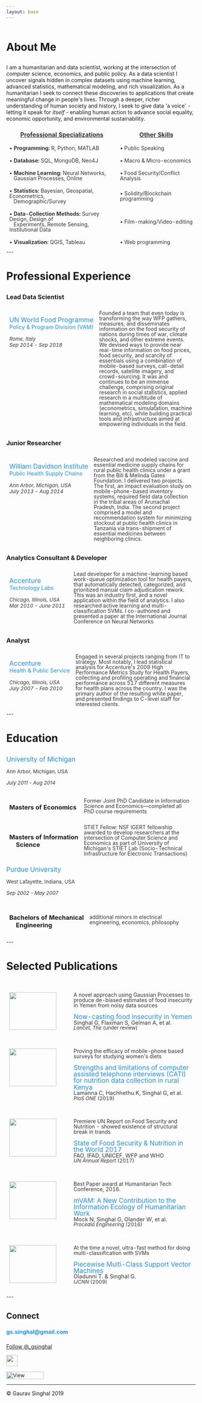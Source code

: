 ```yaml
---
layout: base
---
```



<img class="full-width " src="assets/img/header2.png" alt="" />
<head>
    <link rel="stylesheet" href="https://use.fontawesome.com/releases/v5.8.1/css/all.css" integrity="sha384-50oBUHEmvpQ+1lW4y57PTFmhCaXp0ML5d60M1M7uH2+nqUivzIebhndOJK28anvf" crossorigin="anonymous">
</head>

<h1 id="textbox">
  <p class="alignleft">About Me</p>
  <p class="alignright"><i class="fas fa-user-circle"></i></p> </h1>
<div style="clear: both;"></div>

I am a humanitarian and data scientist, working at the intersection of computer science, economics, and public policy. As a data scientist I uncover signals hidden in complex datasets using machine learning, advanced statistics, mathematical modeling, and rich visualization. As a humanitarian I seek to connect these discoveries to applications that create meaningful change in people's lives. Through a deeper, richer understanding of human society and history, I seek to give data 'a voice' - letting it speak for *itself* - enabling human action to advance social equality, economic opportunity, and environmental sustainability.


<style type="text/css">
.tg  {border-collapse:collapse;border-spacing:0;margin:0px auto;}
.tg td{font-size:14px;padding:2px 13px;border-style:solid;border-width:1px;overflow:hidden;word-break:normal;border-color:black;}
.tg th{font-size:14px;font-weight:normal;padding:2px 13px;border-style:solid;border-width:1px;overflow:hidden;word-break:normal;border-color:black;}
.tg .tg-yqpd{;color:#343434;border-color:#ffffff;text-align:left;line-height:1}
.tg .tg-szm5{font-weight:bold;text-decoration:underline;font-size:16px;color:#343434;border-color:#ffffff;text-align:center;ine-height:0}
</style>
<table class="tg" border="0" cellspacing="0" cellpadding="0">
  <tr>
    <th class="tg-szm5">Professional Specializations<br></th>
    <th class="tg-szm5">Other Skills</th>
  </tr>
  <tr>
    <td class="tg-yqpd">&bull;&nbsp;<strong>Programming:</strong> R, Python, MATLAB</td>
    <td class="tg-yqpd">&bull;&nbsp;Public Speaking</td>
  </tr>
  <tr>
    <td class="tg-yqpd">&bull;&nbsp;<strong>Database:</strong> SQL, MongoDB, Neo4J </td>
    <td class="tg-yqpd">&bull;&nbsp;Macro & Micro-economics</td>
  </tr>
  <tr>
    <td class="tg-yqpd">&bull;&nbsp;<strong>Machine Learning:</strong> Neural Networks,<br>&nbsp;&nbsp;&nbsp;Gaussian Processes, Online</td>
    <td class="tg-yqpd">&bull;&nbsp;Food Security/Conflict Analysis</td>
  </tr>
  <tr>
    <td class="tg-yqpd">&bull;&nbsp;<strong>Statistics:</strong> Bayesian, Geospatial, Econometrics,<br>&nbsp;&nbsp;&nbsp;Demographic/Survey </td>
    <td class="tg-yqpd">&bull;&nbsp;Solidity/Blockchain programming</td>
  </tr>
    <tr>
    <td class="tg-yqpd">&bull;&nbsp;<strong>Data-Collection Methods:</strong> Survey Design, Design of<br>&nbsp;&nbsp;&nbsp;Experiments, Remote Sensing, Institutional Data </td>
    <td class="tg-yqpd">&bull;&nbsp;Film-making/Video-editing</td>
  </tr>
    </tr>
    <tr>
    <td class="tg-yqpd">&bull;&nbsp;<strong>Visualization:</strong> QGIS, Tableau  </td>
    <td class="tg-yqpd">&bull;&nbsp;Web programming</td>
  </tr>
</table>
---


<h1 id="textbox">
  <p class="alignleft">Professional Experience</p>
  <p class="alignright"><i class="fas fa-briefcase"></i></p> </h1>
<div style="clear: both;"></div>

### **Lead Data Scientist**
<style type="text/css">

.tg  {border-collapse:collapse;border-spacing:0;table-layout: fixed}
.tg td{padding:9px 7px;border-style:solid;border-width:1px;overflow:hidden;word-break:normal;border-color:black;}
.tg th{padding:9px 7px;border-style:solid;border-width:1px;overflow:hidden;word-break:normal;border-color:black;}
.tg .tg-yqpd{border-color:#ffffff;text-align:left,width:66%;}
.tg .tg-yqpc{white-space: nowrap;border-color:#ffffff;text-align:left;vertical-align:top;width:34%;}
</style>
<table class="tg">
  <tr>
    <td class="tg-yqpc"><p><span style="font-size: 13pt;"><a href="http://www.wfp.org" style="text-decoration:none"><span style="color: #1E90FF;">UN World Food Programme</span></a></span><br>
<span style="font-size: 11pt; color: #1E90FF;">Policy & Program Division (VAM) </span></span></p>
<p><span style="font-size: 10pt; color: #333333;"><i>Rome, Italy <br> Sep 2014 - Sep 2018</i></span></span>
</p></td>
    <td class="tg-yqpd">Founded a team that even today is transforming the way WFP gathers, 
measures, and disseminates information on the food security of nations during times of war, climate shocks, and other extreme events. We devised ways to provide near real-time information on food prices, 
food security, and scarcity of essentials using a combination of mobile-based surveys, call-detail records, satellite imagery, and crowd-sourcing. It was and continues to be an immense challenge, comprising original research in social statistics, applied research in a multitude of mathematical modeling domains (econometrics, simulatation, machine learning, etc), while building practical tools and infrastructure aimed at empowering individuals in the field.</td>
  </tr>
</table>

### **Junior Researcher**
<table class="tg">
  <tr>
    <td class="tg-yqpc"><p><span style="font-size: 13pt;"><a href="https://wdi.umich.edu/" style="text-decoration:none"><span style="color: #1E90FF;">William Davidson Institute</span></a></span><br>
<span style="font-size: 11pt; color: #1E90FF;">Public Health Supply Chains </span></span></p>
<p><span style="font-size: 10pt; color: #333333;"><i>Ann Arbor, Michigan, USA <br> July 2013 - Aug 2014</i></span></span>
</p></td>
    <td class="tg-yqpd">Researched and modeled vaccine and essential medicine supply chains for rural public health clinics under a grant from the Bill & Melinda Gates Foundation. I delivered two projects. The first, an impact evaluation study on mobile-phone-based inventory systems, required field data collection in the tribal areas of Arunachal Pradesh, India. The second project comprised a model and recommendation system for minimizing stockout at public health clinics in Tanzania via trans-shipment of essential medicines between neighboring clinics.</td>
  </tr>
</table>

### **Analytics Consultant & Developer**
<table class="tg">
  <tr>
    <td class="tg-yqpc"><p><span style="font-size: 13pt;"><a href="https://www.accenture.com/be-en/accenture-technology-labs-index/" style="text-decoration:none"><span style="color: #1E90FF;">Accenture</span></a></span><br>
<span style="font-size: 11pt; color: #1E90FF;">Technology Labs</span></span></p>
<p><span style="font-size: 10pt; color: #333333;"><i>Chicago, Illinois, USA <br> Mar 2010 - June 2011</i></span></span>
</p></td>
    <td class="tg-yqpd">Lead developer for a machine-learning based work-queue optimization tool for health payers, that automatically detected, categorized, and prioritized manual claim adjudication rework. This was an industry first, and a novel application within the field of analytics. I also researched active learning and multi-classification SVMs. I co-authored and presented a paper at the International Journal Conference on Neural Networks</td>
  </tr>
</table>

### **Analyst**
<table class="tg">
  <tr>
    <td class="tg-yqpc"><p><span style="font-size: 13pt;"><a href="https://www.accenture.com/" style="text-decoration:none"><span style="color: #1E90FF;">Accenture</span></a></span><br>
<span style="font-size: 11pt; color: #1E90FF;">Health & Public Service</span></span></p>
<p><span style="font-size: 10pt; color: #333333;"><i>Chicago, Illinois, USA <br> July 2007 - Feb 2010</i></span></span>
</p></td>
    <td class="tg-yqpd">Engaged in several projects ranging from IT to strategy. Most notably, I lead statistical analysis for Accenture's 2009 High Performance Metrics Study for Health Payers, collecting and profiling operating and financial performance across 517 different measures for health plans across the country. I was the primary author of the resulting white paper, and presented findings to C-level staff for interested clients.</td>
  </tr>
</table>
---

<h1 id="textbox">
  <p class="alignleft">Education</p>
  <p class="alignright"><i class="fas fa-university"></i></p> </h1>
<div style="clear: both;"></div>


<div id="textbox">
  <p class="alignleft2"><span style="font-size: 13pt;"><a href="https://www.umich.edu/" style="text-decoration:none"><span style="color: #1E90FF;">University of Michigan</span></a></span></p>
  <p class="alignright"><span style="font-size: 10pt; color: #333333;">Ann Arbor, Michigan, USA</span></p> 
  <p class="aligncenter"><span style="font-size: 10pt; color: #333333;"><i>July 2011 - Aug 2014</i></span></p>
  </div>
<div style="clear: both;"></div>

<table class="tg">
  <tr>
    <td class="tg-yqpc"><p><h3><i class="fas fa-graduation-cap"></i>Masters of Economics</h3></p></td>
    <td class="tg-yqpd">Former Joint PhD Candidate in Information Science and Economics—completed all PhD course requirements</td>
  </tr>
    <tr>
    <td class="tg-yqpc"><p><h3><i class="fas fa-graduation-cap"></i>Masters of Information<br>&nbsp;&nbsp;&nbsp;&nbsp;Science</h3></p></td>
    <td class="tg-yqpd">STIET Fellow: NSF IGERT fellowship awarded to develop researchers at the intersection of Computer Science and Economics as part of University of Michigan's STIET Lab (Socio-Technical Infrastructure for Electronic Transactions)</td>
  </tr>
</table>
</table>

<div id="textbox">
  <p class="alignleft2"><span style="font-size: 13pt;"><a href="https://www.purdue.edu/" style="text-decoration:none"><span style="color: #1E90FF;">Purdue University</span></a></span></p>
  <p class="alignright"><span style="font-size: 10pt; color: #333333;">West Lafayette, Indiana, USA</span></p> 
  <p class="aligncenter"><span style="font-size: 10pt; color: #333333;"><i>Sep 2002 - May 2007</i></span></p>
  </div>
<div style="clear: both;"></div>

<table class="tg">
    <tr>
    <td class="tg-yqpc"><p><h3><i class="fas fa-graduation-cap"></i>Bachelors of Mechanical<br>&nbsp;&nbsp;&nbsp;&nbsp;Engineering</h3></p></td>
    <td class="tg-yqpd">additional minors in electrical engineering, economics, philosophy</td>
  </tr>
</table>
---

<h1 id="textbox">
  <p class="alignleft">Selected Publications</p>
  <p class="alignright"><i class="fas fa-book-open"></i></p> </h1>
<div style="clear: both;"></div>

<table class="tg">
  <tr>
    <td class="tg-yqpc"><p><img src="assets/img/gpspatial.jpeg" alt="" height=100 width=125 /></p></td>
    <td class="tg-yqpd"><p>A novel approach using Gaussian Processes to produce de-biased estimates of food insecurity in Yemen from noisy data sources</p>
        <p><span style="font-size: 13pt;"><span style="color: #1E90FF;">Now-casting food insecurity in Yemen</span></a></span><br>
        <span style="font-size: 11pt; color: #333333;">Singhal G, Flaxman S, Gelman A, et al.</span></span><br>
        <span style="font-size: 10pt; color: #333333;"><i>Lancet, The</i>&nbsp;(under review)</span></span>
        </p>
    </td>
  </tr>
  <tr>
    <td class="tg-yqpc"><p><img src="assets/img/mddwDesign.png" alt="" height=100 width=125 /></p></td>
    <td class="tg-yqpd"><p>Proving the efficacy of mobile-phone based surveys for studying women's diets</p>
        <p><span style="font-size: 13pt;"><a href="https://journals.plos.org/plosone/article?id=10.1371/journal.pone.0210050" style="text-decoration:none"><span style="color: #1E90FF;">Strengths and limitations of computer assisted telephone interviews (CATI) for nutrition data collection in rural Kenya</span></a></span><br>
        <span style="font-size: 11pt; color: #333333;">Lamanna C, Hachhethu K, Singhal G, et al.</span></span><br>
        <span style="font-size: 10pt; color: #333333;"><i>PloS ONE</i>&nbsp;(2019)</span></span>
        </p>
    </td>
  </tr>
  <tr>
    <td class="tg-yqpc"><p><img src="assets/img/sofi2017.png" alt="" height=100 width=125 /></p></td>
    <td class="tg-yqpd"><p>Premiere UN Report on Food Security and Nutrition - showed existence of structural break in trands</p>
        <p><span style="font-size: 13pt;"><a href="https://www.who.int/nutrition/publications/foodsecurity/state-food-security-nutrition-2017-fullreport-en.pdf" style="text-decoration:none"><span style="color: #1E90FF;">State of Food Security & Nutrition in the World 2017</span></a></span><br>
        <span style="font-size: 11pt; color: #333333;">FAO, IFAD, UNICEF, WFP and WHO</span></span><br>
        <span style="font-size: 10pt; color: #333333;"><i>UN Annual Report</i>&nbsp;(2017)</span></span>
        </p>
    </td>
  </tr>
    <tr>
    <td class="tg-yqpc"><p><img src="assets/img/mvam.jpg" alt="" height=100 width=125 /></p></td>
    <td class="tg-yqpd"><p>Best Paper award at Humanitarian Tech Conference, 2016.</p>
        <p><span style="font-size: 13pt;"><a href=https://www.sciencedirect.com/science/article/pii/S1877705816323128" style="text-decoration:none"><span style="color: #1E90FF;">mVAM: A New Contribution to the Information Ecology of Humanitarian Work</span></a></span><br>
        <span style="font-size: 11pt; color: #333333;">Mock N, Singhal G, Olander W, et al.</span></span><br>
        <span style="font-size: 10pt; color: #333333;"><i>Procedia Engineering</i>&nbsp;(2016)</span></span>
        </p>
    </td>
  </tr>
  <tr>
    <td class="tg-yqpc"><p><img src="assets/img/multiclass.png" alt="" height=100 width=125 /></p></td>
    <td class="tg-yqpd"><p>At the time a novel, ultra-fast method for doing multi-classification with SVMs</p>
        <p><span style="font-size: 13pt;"><a href="https://ieeexplore.ieee.org/document/5178882/" style="text-decoration:none"><span style="color: #1E90FF;">Piecewise Multi-Class Support Vector Machines</span></a></span><br>
        <span style="font-size: 11pt; color: #333333;">Oladunni T. & Singhal G.</span></span><br>
        <span style="font-size: 10pt; color: #333333;"><i>IJCNN</i>&nbsp;(2009)</span></span>
        </p>
    </td>
  </tr>
</table>
---
<h2 id="textbox">
  <p class="alignleft">Connect</p>
  <p class="alignright"><span style="font-size: 11pt;"><a href="mailto: gs.singhal@gmail.com" style="text-decoration:none"><span style="color: #1E90FF;">gs.singhal@gmail.com<i class="fas fa-envelope"></i></span></a></span></p> 
</h2>
<div style="clear: both;"></div>

<div id="textbox">
  <p class="alignleft2"><a href="https://twitter.com/G_Singhal" class="twitter-follow-button" data-show-count="false">Follow @_gsinghal</a><script async src="https://platform.twitter.com/widgets.js" charset="utf-8"></script></p>
  <p class="alignright"><span style="font-size: 10pt; color: #333333;"><a href="https://github.com/gsVAM">
                <img src="assets/img/GitHub-Mark.png" width="30" height="30"></a></span></p> 
  <p class="aligncenter"><span style="font-size: 10pt; color: #333333;"><a href="https://www.linkedin.com/in/gaurav-singhal-14311229/"> 
                <img src="https://static.licdn.com/scds/common/u/img/webpromo/btn_profile_bluetxt_80x15.png" 
                width="100" height="20" border="0" alt="View Lorenzo Riches's profile on LinkedIn"></a></span></p>
  </div>
<div style="clear: both;"></div>

<footer class="row">
            <hr>
            <span>&copy; Gaurav Singhal 2019  
            </span>
        </footer>

<div class="begin-examples"></div>
<div class="end-examples"></div>



